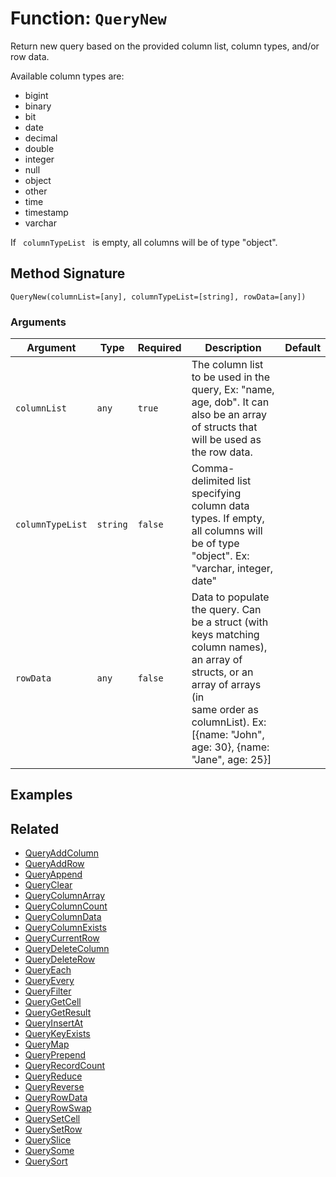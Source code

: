 [comment]: # (Note: This documentation is generated dynamically in the build process.  To modify the contents, change the javadoc on the _invoke method of the BIF class)

# Function: `QueryNew`

Return new query based on the provided column list, column types, and/or row data.

<p>

 Available column types are:
 
<ul>

 
<li>
bigint
</li>

 
<li>
binary
</li>

 
<li>
bit
</li>

 
<li>
date
</li>

 
<li>
decimal
</li>

 
<li>
double
</li>

 
<li>
integer
</li>

 
<li>
null
</li>

 
<li>
object
</li>

 
<li>
other
</li>

 
<li>
time
</li>

 
<li>
timestamp
</li>

 
<li>
varchar
</li>

 
</ul>

 
<p>

 If 
<code>
columnTypeList
</code>
 is empty, all columns will be of type "object".

## Method Signature

```
QueryNew(columnList=[any], columnTypeList=[string], rowData=[any])
```

### Arguments


| Argument | Type | Required | Description | Default |
|----------|------|----------|-------------|---------|
| `columnList` | `any` | `true` | The column list to be used in the query, Ex: "name, age, dob". It can also be an array of structs that will be used as the row data. |  |
| `columnTypeList` | `string` | `false` | Comma-delimited list specifying column data types. If empty, all columns will be of type "object". Ex: "varchar, integer, date" |  |
| `rowData` | `any` | `false` | Data to populate the query. Can be a struct (with keys matching column names), an array of structs, or an array of arrays (in<br>                   same order as columnList). Ex: [{name: "John", age: 30}, {name: "Jane", age: 25}] |  |

## Examples



## Related

  * [QueryAddColumn](./QueryAddColumn.md)
  * [QueryAddRow](./QueryAddRow.md)
  * [QueryAppend](./QueryAppend.md)
  * [QueryClear](./QueryClear.md)
  * [QueryColumnArray](./QueryColumnArray.md)
  * [QueryColumnCount](./QueryColumnCount.md)
  * [QueryColumnData](./QueryColumnData.md)
  * [QueryColumnExists](./QueryColumnExists.md)
  * [QueryCurrentRow](./QueryCurrentRow.md)
  * [QueryDeleteColumn](./QueryDeleteColumn.md)
  * [QueryDeleteRow](./QueryDeleteRow.md)
  * [QueryEach](./QueryEach.md)
  * [QueryEvery](./QueryEvery.md)
  * [QueryFilter](./QueryFilter.md)
  * [QueryGetCell](./QueryGetCell.md)
  * [QueryGetResult](./QueryGetResult.md)
  * [QueryInsertAt](./QueryInsertAt.md)
  * [QueryKeyExists](./QueryKeyExists.md)
  * [QueryMap](./QueryMap.md)
  * [QueryPrepend](./QueryPrepend.md)
  * [QueryRecordCount](./QueryRecordCount.md)
  * [QueryReduce](./QueryReduce.md)
  * [QueryReverse](./QueryReverse.md)
  * [QueryRowData](./QueryRowData.md)
  * [QueryRowSwap](./QueryRowSwap.md)
  * [QuerySetCell](./QuerySetCell.md)
  * [QuerySetRow](./QuerySetRow.md)
  * [QuerySlice](./QuerySlice.md)
  * [QuerySome](./QuerySome.md)
  * [QuerySort](./QuerySort.md)
